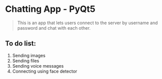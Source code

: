 # Chatting App - PyQt5
> This is an app that lets users connect to the server by username and password and chat with each other.
## To do list:
1. Sending images
2. Sending files
3. Sending voice messages
4. Connecting using face detector
